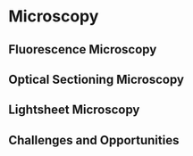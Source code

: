# Microscopy

## Fluorescence Microscopy

## Optical Sectioning Microscopy

## Lightsheet Microscopy

## Challenges and Opportunities
